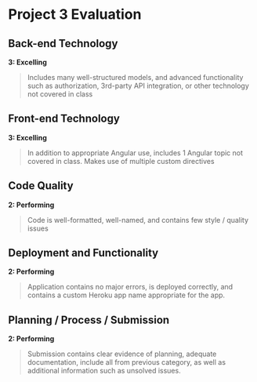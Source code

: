 # Project 3 Evaluation

## Back-end Technology
**3: Excelling**
>Includes many well-structured models, and advanced functionality such as authorization, 3rd-party API integration, or other technology not covered in class

## Front-end Technology
**3: Excelling**
>In addition to appropriate Angular use, includes 1 Angular topic not covered in class. Makes use of multiple custom directives

## Code Quality
**2: Performing**
>Code is well-formatted, well-named, and contains few style / quality issues

## Deployment and Functionality
**2: Performing**
>Application contains no major errors, is deployed correctly, and contains a custom Heroku app name appropriate for the app.

## Planning / Process / Submission
**2: Performing**
>Submission contains clear evidence of planning, adequate documentation, include all from previous category, as well as additional information such as unsolved issues.
